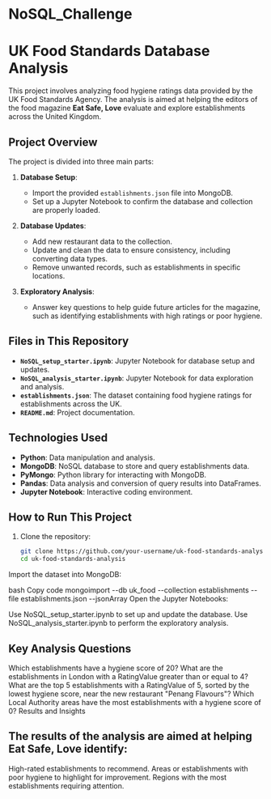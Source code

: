 # NoSQL_Challenge
# UK Food Standards Database Analysis

This project involves analyzing food hygiene ratings data provided by the UK Food Standards Agency. The analysis is aimed at helping the editors of the food magazine **Eat Safe, Love** evaluate and explore establishments across the United Kingdom.

## Project Overview

The project is divided into three main parts:

1. **Database Setup**:
   - Import the provided `establishments.json` file into MongoDB.
   - Set up a Jupyter Notebook to confirm the database and collection are properly loaded.

2. **Database Updates**:
   - Add new restaurant data to the collection.
   - Update and clean the data to ensure consistency, including converting data types.
   - Remove unwanted records, such as establishments in specific locations.

3. **Exploratory Analysis**:
   - Answer key questions to help guide future articles for the magazine, such as identifying establishments with high ratings or poor hygiene.

## Files in This Repository

- **`NoSQL_setup_starter.ipynb`**: Jupyter Notebook for database setup and updates.
- **`NoSQL_analysis_starter.ipynb`**: Jupyter Notebook for data exploration and analysis.
- **`establishments.json`**: The dataset containing food hygiene ratings for establishments across the UK.
- **`README.md`**: Project documentation.

## Technologies Used

- **Python**: Data manipulation and analysis.
- **MongoDB**: NoSQL database to store and query establishments data.
- **PyMongo**: Python library for interacting with MongoDB.
- **Pandas**: Data analysis and conversion of query results into DataFrames.
- **Jupyter Notebook**: Interactive coding environment.

## How to Run This Project

1. Clone the repository:
   ```bash
   git clone https://github.com/your-username/uk-food-standards-analysis.git
   cd uk-food-standards-analysis
Import the dataset into MongoDB:

bash
Copy code
mongoimport --db uk_food --collection establishments --file establishments.json --jsonArray
Open the Jupyter Notebooks:

Use NoSQL_setup_starter.ipynb to set up and update the database.
Use NoSQL_analysis_starter.ipynb to perform the exploratory analysis.
## Key Analysis Questions
Which establishments have a hygiene score of 20?
What are the establishments in London with a RatingValue greater than or equal to 4?
What are the top 5 establishments with a RatingValue of 5, sorted by the lowest hygiene score, near the new restaurant "Penang Flavours"?
Which Local Authority areas have the most establishments with a hygiene score of 0?
Results and Insights
## The results of the analysis are aimed at helping Eat Safe, Love identify:

High-rated establishments to recommend.
Areas or establishments with poor hygiene to highlight for improvement.
Regions with the most establishments requiring attention.
